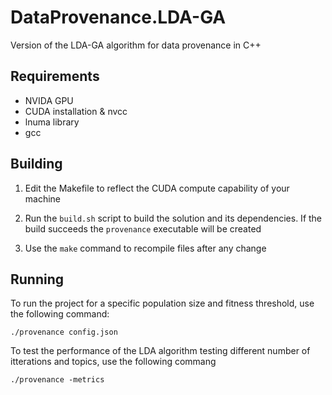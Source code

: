 # DataProvenance.LDA-GA
Version of the LDA-GA algorithm for data provenance in C++

## Requirements
- NVIDA GPU
- CUDA installation & nvcc
- lnuma library
- gcc

## Building
1. Edit the Makefile to reflect the CUDA compute capability of your machine

2. Run the `build.sh` script to build the solution and its dependencies. If the build succeeds the `provenance` executable will be created

3. Use the `make` command to recompile files after any change


## Running
To run the project for a specific population size and fitness threshold, use the following command:
```
./provenance config.json 
```

To test the performance of the LDA algorithm testing different number of itterations and topics, use the following commang
```
./provenance -metrics
```
